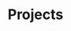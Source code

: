 ---
layout: category
title: Projects
permalink: /projects
category: projects
redirect_from: /web-development
---